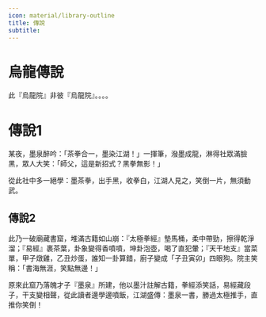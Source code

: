 ```yaml
---
icon: material/library-outline
title: 傳說
subtitle: 
---
```


# 烏龍傳說

此『烏龍院』非彼『烏龍院』。。。。

# 傳說1

某夜，墨泉醉吟：「茶拳合一，墨染江湖！」一揮筆，潑墨成龍，淋得社眾滿臉黑，眾人大笑：「師父，這是新招式？黑拳無影！」

從此社中多一絕學：墨茶拳，出手黑，收拳白，江湖人見之，笑倒一片，無須動武。

## 傳說2

此乃一破廟藏書窟，堆滿古籍如山崩：『太極拳經』墊馬桶，柔中帶勁，擦得乾淨溜；『易經』裹茶葉，卦象變得香噴噴，坤卦泡壺，喝了直犯暈；『天干地支』當菜單，甲子燉雞，乙丑炒蛋，誰知一卦算錯，廚子變成「子丑寅卯」四眼狗。院主笑稱：「書海無涯，笑點無邊！」

原來此窟乃落魄才子『墨泉』所建，他以墨汁註解古籍，拳經添笑話，易經藏段子，干支變相聲，從此讀者邊學邊噴飯，江湖盛傳：墨泉一書，勝過太極推手，直推你笑倒！


